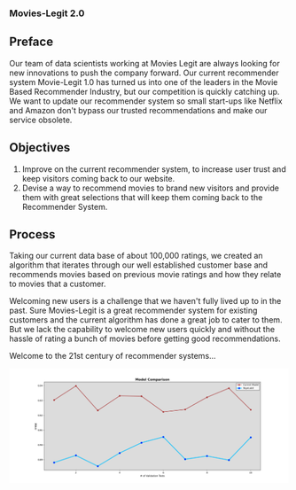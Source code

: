 ### Movies-Legit 2.0

## Preface 
Our team of data scientists working at Movies Legit are always looking for new innovations to push the company forward.
Our current recommender system Movie-Legit 1.0 has turned us into one of the leaders in the Movie Based Recommender Industry, but our competition is quickly catching up. We want to update our recommender system so small start-ups like Netflix and Amazon don't bypass our trusted recommendations and make our service obsolete.

## Objectives

1)  Improve on the current recommender system, to increase user trust and keep visitors coming back to our website.
2)  Devise a way to recommend movies to brand new visitors and provide them with great selections that will keep them coming back to the Recommender System. 


## Process 

Taking our current data base of about 100,000 ratings, we created an algorithm that iterates through our well established customer base and recommends movies based on previous movie ratings and how they relate to movies that a customer.


Welcoming new users is a challenge that we haven't fully lived up to in the past. Sure Movies-Legit is a great recommender system for existing customers and the current algorithm has done a great job to cater to them. But we lack the capability to welcome new users quickly and without the hassle of rating a bunch of movies before getting good recommendations.  


Welcome to the 21st century of recommender systems... 

![alt text](https://github.com/kyle-black/Movie-Lens/blob/main/Model%20Comparison%20large.png)
